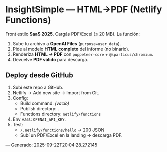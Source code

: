 # InsightSimple — HTML→PDF (Netlify Functions)

Front estilo **SaaS 2025**. Cargás PDF/Excel (≤ 20 MB). La función:
1) Sube tu archivo a **OpenAI Files** (`purpose=user_data`).
2) Pide al modelo **HTML completo** del informe (no binario).
3) Renderiza **HTML → PDF** con `puppeteer-core` + `@sparticuz/chromium`.
4) Devuelve **PDF válido** para descarga.

## Deploy desde GitHub
1. Subí este repo a GitHub.
2. Netlify → Add new site → Import from Git.
3. Config:
   - Build command: *(vacío)*
   - Publish directory: `.`
   - Functions directory: `netlify/functions`
4. Env vars: `OPENAI_API_KEY`.
5. Test:
   - `/.netlify/functions/hello` → 200 JSON
   - Subí un PDF/Excel en la landing → descarga PDF.

— Generado: 2025-09-22T20:04:28.272145
